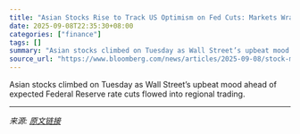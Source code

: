 ```yaml
---
title: "Asian Stocks Rise to Track US Optimism on Fed Cuts: Markets Wrap"
date: 2025-09-08T22:35:30+08:00
categories: ["finance"]
tags: []
summary: "Asian stocks climbed on Tuesday as Wall Street’s upbeat mood ahead of expected Federal Reserve rate cuts flowed into regional trading."
source_url: "https://www.bloomberg.com/news/articles/2025-09-08/stock-market-today-dow-s-p-live-updates"
---
```


Asian stocks climbed on Tuesday as Wall Street’s upbeat mood ahead of expected Federal Reserve rate cuts flowed into regional trading.

---

*来源: [原文链接](https://www.bloomberg.com/news/articles/2025-09-08/stock-market-today-dow-s-p-live-updates)*
